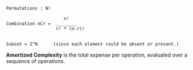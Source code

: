 ```
Permutations : N!

                      n!  
Combination nCr =  ________
                   r! * (n-r)! 
                     

Subset = 2^N      (since each element could be absent or present.)
```
**Amortized Complexity** is the total expense per operation, evaluated over a sequence of operations.
